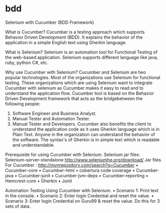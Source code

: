 # bdd
Selenium with Cucumber (BDD Framework)

What is Cucumber?
Cucumber is a testing approach which supports Behavior Driven Development (BDD). It explains the behavior of the application in a simple English text using Gherkin language.

What is Selenium?
Selenium is an automation tool for Functional Testing of the web-based application. Selenium supports different language like java, ruby, python C#, etc.

Why use Cucumber with Selenium?
Cucumber and Selenium are two popular technologies.
Most of the organizations use Selenium for functional testing. These organizations which are using Selenium want to integrate Cucumber with selenium as Cucumber makes it easy to read and to understand the application flow.
Cucumber tool is based on the Behavior Driven Development framework that acts as the bridgebetween the following people:
1.	Software Engineer and Business Analyst.
2.	Manual Tester and Automation Tester.
3.	Manual Tester and Developers.
Cucumber also benefits the client to understand the application code as it uses Gherkin language which is in Plain Text. Anyone in the organization can understand the behavior of the software. The syntax's of Gherkin is in simple text which is readable and understandable.

Prerequisite for using Cucumber with Selenium.
Selenium jar files: Selenium-server-standalone http://www.seleniumhq.org/download/
Jar files For Cucumber : http://mvnrepository.com/search?q=Cucumber
•	Cucumber-core
•	Cucumber-html
•	cobertura code coverage
•	Cucumber-java
•	Cucumber-junit
•	Cucumber-jvm-deps
•	Cucumber-reporting
•	Hemcrest-core
•	Gherkin
•	Junit

Automation Testing Using Cucumber with Selenium.
•	Scenario 1: Print text in the console.
•	Scenario 2: Enter login Credential and reset the value.
•	Scenario 3: Enter login Credential on Guru99 & reset the value. Do this for 3 sets of data.




